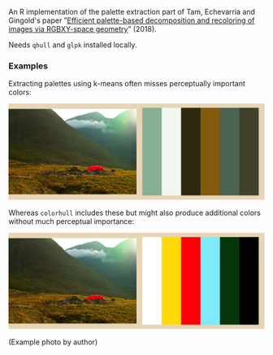 An R implementation of the palette extraction part of Tam, Echevarria and
Gingold's paper ”[Efficient palette-based decomposition and recoloring of
images via RGBXY-space geometry](https://cragl.cs.gmu.edu/fastlayers/)”
(2018).

Needs `qhull` and `glpk` installed locally.

### Examples
Extracting palettes using k-means often misses perceptually important colors:

![k-means](./images/kmeans.png)

Whereas `colorhull` includes these but might also produce additional colors
without much perceptual importance:

![colorhull](./images/colorhull.png)

(Example photo by author)
